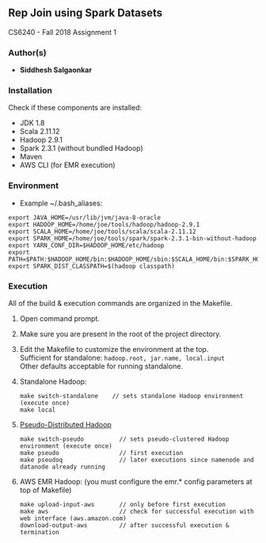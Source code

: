 ## Rep Join using Spark Datasets

CS6240 - Fall 2018 Assignment 1 

### Author(s)

* **Siddhesh Salgaonkar**

### Installation

Check if these components are installed:

- JDK 1.8
- Scala 2.11.12
- Hadoop 2.9.1
- Spark 2.3.1 (without bundled Hadoop)
- Maven
- AWS CLI (for EMR execution)

### Environment 

* Example ~/.bash_aliases:
```
export JAVA_HOME=/usr/lib/jvm/java-8-oracle
export HADOOP_HOME=/home/joe/tools/hadoop/hadoop-2.9.1
export SCALA_HOME=/home/joe/tools/scala/scala-2.11.12
export SPARK_HOME=/home/joe/tools/spark/spark-2.3.1-bin-without-hadoop
export YARN_CONF_DIR=$HADOOP_HOME/etc/hadoop
export PATH=$PATH:$HADOOP_HOME/bin:$HADOOP_HOME/sbin:$SCALA_HOME/bin:$SPARK_HOME/bin
export SPARK_DIST_CLASSPATH=$(hadoop classpath)
```

### Execution
All of the build & execution commands are organized in the Makefile.

1. Open command prompt.
2. Make sure you are present in the root of the project directory.
3. Edit the Makefile to customize the environment at the top.  
   Sufficient for standalone: `hadoop.root, jar.name, local.input`  
   Other defaults acceptable for running standalone.
4. Standalone Hadoop:  

    ```
    make switch-standalone    // sets standalone Hadoop environment (execute once)
    make local
	```
	
5. [Pseudo-Distributed Hadoop](https://hadoop.apache.org/docs/current/hadoop-project-dist/hadoop-common/SingleCluster.html#Pseudo-Distributed_Operation)
	
	```
	make switch-pseudo			// sets pseudo-clustered Hadoop environment (execute once)
	make pseudo					// first execution
	make pseudoq				// later executions since namenode and datanode already running
	```
	 
6. AWS EMR Hadoop: (you must configure the emr.* config parameters at top of Makefile)
	```
	make upload-input-aws		// only before first execution
	make aws					// check for successful execution with web interface (aws.amazon.com)
	download-output-aws			// after successful execution & termination
	```